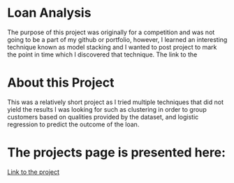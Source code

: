 # Loan Analysis
The purpose of this project was originally for a competition and was not going to be a part of my github or portfolio, however, I learned an interesting technique known as model stacking and I wanted to post project to mark the point in time which I discovered that technique. The link to the 

# About this Project
This was a relatively short project as I tried multiple techniques that did not yield the results I was looking for such as clustering in order to group customers based on qualities provided by the dataset, and logistic regression to predict the outcome of the loan.

# The projects page is presented here:
[Link to the project]()